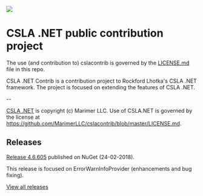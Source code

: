 ![](https://raw.github.com/MarimerLLC/csla/master/Support/Logos/csla%20win8_mid.png)

# CSLA .NET public contribution project

The use (and contribution to) cslacontrib is governed by the [LICENSE.md](https://github.com/MarimerLLC/cslacontrib/blob/master/LICENSE.md) file in this repo.

CSLA .NET Contrib is a contribution project to Rockford Lhotka's CSLA .NET framework. The project is focused on extending the features of CSLA .NET.

--

[CSLA .NET](http://www.cslanet.com) is copyright (c) Marimer LLC. Use of CSLA.NET is governed by the license 
at https://github.com/MarimerLLC/cslacontrib/blob/master/LICENSE.md.

## Releases

[Release 4.6.605](https://github.com/MarimerLLC/cslacontrib/releases/tag/v4.6.605) published on NuGet (24-02-2018).

This release is focused on ErrorWarnInfoProvider (enhancements and bug fixing).

[View all releases](https://github.com/MarimerLLC/cslacontrib/releases)
